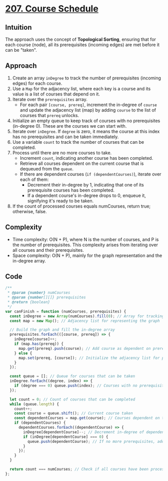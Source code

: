 # [207. Course Schedule](https://leetcode.com/problems/course-schedule/description/)

## Intuition

The approach uses the concept of **Topological Sorting**, ensuring that for each course (node), all its prerequisites (incoming edges) are met before it can be "taken".

## Approach

1. Create an array `inDegree` to track the number of prerequisites (incoming edges) for each course.
2. Use a `Map` for the adjacency list, where each key is a course and its value is a list of courses that depend on it.
3. Iterate over the `prerequisites` array.
   - For each pair `[course, prereq]`, increment the in-degree of `course` and update the adjacency list (map) by adding `course` to the list of courses that `prereq` unlocks.
4. Initialize an empty queue to keep track of courses with no prerequisites (in-degree 0). These are the courses we can start with.
5. Iterate over `inDegree`. If `degree` is zero, it means the course at this index has no prerequisites and can be taken immediately.
6. Use a variable `count` to track the number of courses that can be completed.
7. Process until there are no more courses to take.
   - Increment `count`, indicating another course has been completed.
   - Retrieve all courses dependent on the current course that is dequeued from the `queue`.
   - If there are dependent courses (`if (dependentCourses)`), iterate over each of them:
      - Decrement their in-degree by 1, indicating that one of its prerequisite courses has been completed.
      - If a dependent course's in-degree drops to 0, enqueue it, signifying it's ready to be taken. 
8. If the count of processed courses equals numCourses, return true; otherwise, false.

## Complexity

- Time complexity: O(N + P), where N is the number of courses, and P is the number of prerequisites. This complexity arises from iterating over all courses and their prerequisites.
- Space complexity: O(N + P), mainly for the graph representation and the in-degree array.

## Code

```javascript
/**
 * @param {number} numCourses
 * @param {number[][]} prerequisites
 * @return {boolean}
 */
var canFinish = function (numCourses, prerequisites) {
  const inDegree = new Array(numCourses).fill(0); // Array for tracking in-degrees of each course
  const map = new Map(); // Adjacency list for representing the graph

  // Build the graph and fill the in-degree array
  prerequisites.forEach(([course, prereq]) => {
    inDegree[course]++;
    if (map.has(prereq)) {
      map.get(prereq).push(course); // Add course as dependent on prereq
    } else {
      map.set(prereq, [course]); // Initialize the adjacency list for prereq
    }
  });

  const queue = []; // Queue for courses that can be taken
  inDegree.forEach((degree, index) => {
    if (degree === 0) queue.push(index); // Courses with no prerequisites
  });

  let count = 0; // Count of courses that can be completed
  while (queue.length) {
    count++;
    const course = queue.shift(); // Current course taken
    const dependentCourses = map.get(course); // Courses dependent on the current course
    if (dependentCourses) {
      dependentCourses.forEach((dependentCourse) => {
        inDegree[dependentCourse]--; // Decrement in-degree of dependent course
        if (inDegree[dependentCourse] === 0) {
          queue.push(dependentCourse); // If no more prerequisites, add to queue
        }
      });
    }
  }

  return count === numCourses; // Check if all courses have been processed};
};
```
